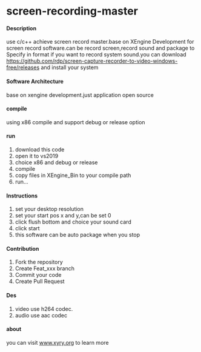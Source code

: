 # screen-recording-master

#### Description
use c/c++ achieve screen record master.base on XEngine Development for screen record software.can be record screen,record sound and package to Specify in format
if you want to record system sound.you can download https://github.com/rdp/screen-capture-recorder-to-video-windows-free/releases and install your system

#### Software Architecture
base on xengine development.just application open source

#### compile

using x86 compile and support debug or release option

#### run

1.  download this code
2.  open it to vs2019
3.  choice x86 and debug or release
4.  compile
5.  copy files in XEngine_Bin to your compile path
6.  run...

#### Instructions

1. set your desktop resolution
2. set your start pos x and y,can be set 0
3. click flush bottom and choice your sound card
4. click start
5. this software can be auto package when you stop

#### Contribution

1.  Fork the repository
2.  Create Feat_xxx branch
3.  Commit your code
4.  Create Pull Request


#### Des

1.  video use h264 codec.
2.  audio use aac codec

#### about
you can visit www.xyry.org to learn more

